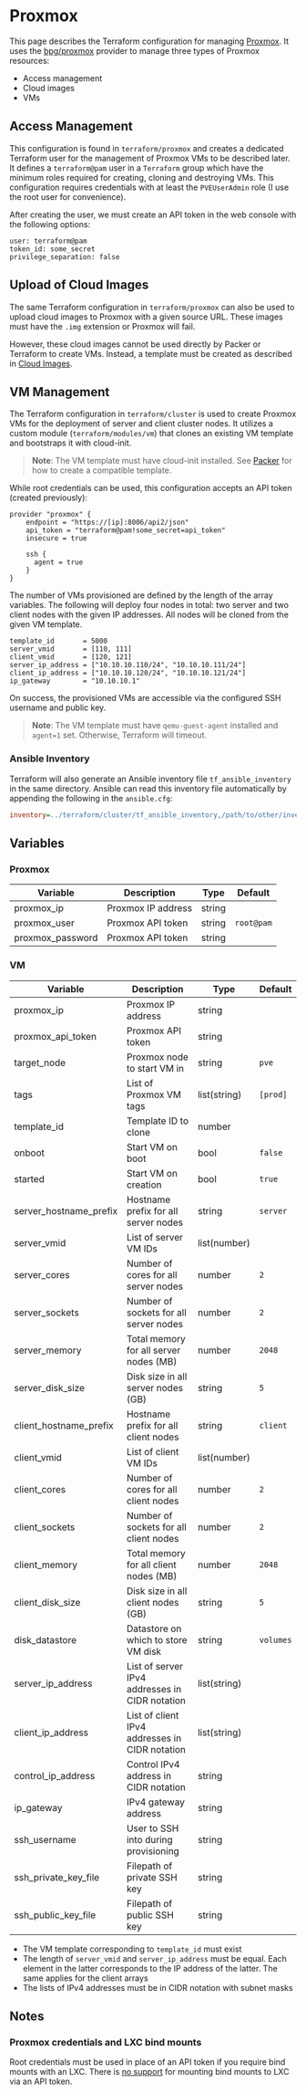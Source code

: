 # Proxmox

This page describes the Terraform configuration for managing
[Proxmox](https://www.proxmox.com/en/). It uses the
[bpg/proxmox](https://registry.terraform.io/providers/bpg/proxmox/latest/docs)
provider to manage three types of Proxmox resources:

- Access management
- Cloud images
- VMs

## Access Management

This configuration is found in `terraform/proxmox` and creates a dedicated
Terraform user for the management of Proxmox VMs to be described later. It
defines a `terraform@pam` user in a `Terraform` group which have the minimum
roles required for creating, cloning and destroying VMs. This configuration
requires credentials with at least the `PVEUserAdmin` role (I use the root user
for convenience).

After creating the user, we must create an API token in the web console with the
following options:

```text
user: terraform@pam
token_id: some_secret
privilege_separation: false
```

## Upload of Cloud Images

The same Terraform configuration in `terraform/proxmox` can also be used to
upload cloud images to Proxmox with a given source URL. These images
must have the `.img` extension or Proxmox will fail.

However, these cloud images cannot be used directly by Packer or Terraform to
create VMs. Instead, a template must be created as described in [Cloud
Images](../images/cloud_image.md).

## VM Management

The Terraform configuration in `terraform/cluster` is used to create Proxmox VMs
for the deployment of server and client cluster nodes. It utilizes a custom
module (`terraform/modules/vm`) that clones an existing VM template and
bootstraps it with cloud-init.

>**Note**: The VM template must have cloud-init installed. See
>[Packer](../images/packer.md) for how to create a compatible template.

While root credentials can be used, this configuration accepts an API token
(created previously):

```hcl
provider "proxmox" {
    endpoint = "https://[ip]:8006/api2/json"
    api_token = "terraform@pam!some_secret=api_token"
    insecure = true

    ssh {
      agent = true
    }
}
```

The number of VMs provisioned are defined by the length of the array
variables. The following will deploy four nodes in total: two server and two
client nodes with the given IP addresses. All nodes will be cloned from the
given VM template.

```hcl
template_id       = 5000
server_vmid       = [110, 111]
client_vmid       = [120, 121]
server_ip_address = ["10.10.10.110/24", "10.10.10.111/24"]
client_ip_address = ["10.10.10.120/24", "10.10.10.121/24"]
ip_gateway        = "10.10.10.1"
```

On success, the provisioned VMs are accessible via the configured SSH username
and public key.

>**Note**: The VM template must have `qemu-guest-agent` installed and `agent=1`
>set. Otherwise, Terraform will timeout.

### Ansible Inventory
Terraform will also generate an Ansible inventory file `tf_ansible_inventory` in
the same directory. Ansible can read this inventory file automatically by
appending the following in the `ansible.cfg`:

```ini
inventory=../terraform/cluster/tf_ansible_inventory,/path/to/other/inventory/files
```

## Variables

### Proxmox

| Variable               | Description            | Type         | Default    |
| ---------------------- | -----------------------| ------------ | ---------- |
| proxmox_ip             | Proxmox IP address     | string       |            |
| proxmox_user           | Proxmox API token      | string       | `root@pam` |
| proxmox_password       | Proxmox API token      | string       |            |

### VM

| Variable               | Description                                    | Type         | Default    |
| ---------------------- | ---------------------------------------------- | ------------ | ---------- |
| proxmox_ip             | Proxmox IP address                             | string       |            |
| proxmox_api_token      | Proxmox API token                              | string       |            |
| target_node            | Proxmox node to start VM in                    | string       | `pve`      |
| tags                   | List of Proxmox VM tags                        | list(string) | `[prod]` |
| template_id            | Template ID to clone                           | number       |            |
| onboot                 | Start VM on boot                               | bool         | `false`    |
| started                | Start VM on creation                           | bool         | `true`     |
| server_hostname_prefix | Hostname prefix for all server nodes           | string       | `server`   |
| server_vmid            | List of server VM IDs                          | list(number) |            |
| server_cores           | Number of cores for all server nodes           | number       | `2`        |
| server_sockets         | Number of sockets for all server nodes         | number       | `2`        |
| server_memory          | Total memory for all server nodes (MB)         | number       | `2048`     |
| server_disk_size       | Disk size in all server nodes (GB)             | string       | `5`       |
| client_hostname_prefix | Hostname prefix for all client nodes           | string       | `client`   |
| client_vmid            | List of client VM IDs                          | list(number) |            |
| client_cores           | Number of cores for all client nodes           | number       | `2`        |
| client_sockets         | Number of sockets for all client nodes         | number       | `2`        |
| client_memory          | Total memory for all client nodes (MB)         | number       | `2048`     |
| client_disk_size       | Disk size in all client nodes (GB)             | string       | `5`       |
| disk_datastore         | Datastore on which to store VM disk            | string       | `volumes`  |
| server_ip_address      | List of server IPv4 addresses in CIDR notation | list(string) |            |
| client_ip_address      | List of client IPv4 addresses in CIDR notation | list(string) |            |
| control_ip_address     | Control IPv4 address in CIDR notation          | string       |            |
| ip_gateway             | IPv4 gateway address                           | string       |            |
| ssh_username           | User to SSH into during provisioning           | string       |            |
| ssh_private_key_file   | Filepath of private SSH key                    | string       |            |
| ssh_public_key_file    | Filepath of public SSH key                     | string       |            |

- The VM template corresponding to `template_id` must exist
- The length of `server_vmid` and `server_ip_address` must be equal. Each
  element in the latter corresponds to the IP address of the latter. The same
  applies for the client arrays
- The lists of IPv4 addresses must be in CIDR notation with subnet masks

## Notes

### Proxmox credentials and LXC bind mounts

Root credentials must be used in place of an API token if you require bind
mounts with an LXC. There is [no
support](https://bugzilla.proxmox.com/show_bug.cgi?id=2582) for mounting bind
mounts to LXC via an API token.

